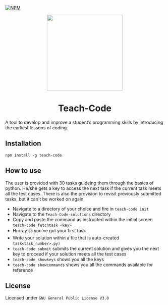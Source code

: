 [![NPM](https://nodei.co/npm/teach-code.png)](https://nodei.co/npm/teach-code/)

<p align="center">
  <img src="https://imgur.com/a/7hTDjV9" width="240" height="240">
  <h1 align="center">Teach-Code</h1>
</p>

A tool to develop and improve a student’s programming skills by introducing the earliest lessons of coding.

## Installation

`npm install -g teach-code`

## How to use

The user is provided with 30 tasks guideing them through the basics of python. He/she gets a key to access the next task if the current task meets all the test cases. There is also the provision to revisit previously submitted tasks, but it can't be worked on again.

- Navigate to a directory of your choice and fire in `teach-code init`
- Navigate to the `Teach-Code-solutions` directory
- Copy and paste the command as instructed within the initial screen `teach-code fetchtask <key>`
- Hurray :+1: you've got your first task
- Write your solution within a file that is auto-created `task<task_number>.py)`
- `teach-code submit` submits the current solution and gives you the next key to proceed if your solution meets all the test cases
- `teach-code showkeys` shows you all the keys 
- `teach-code showcommands` shows you all the commands available for reference

## License

Licensed under `GNU General Public License V3.0`
